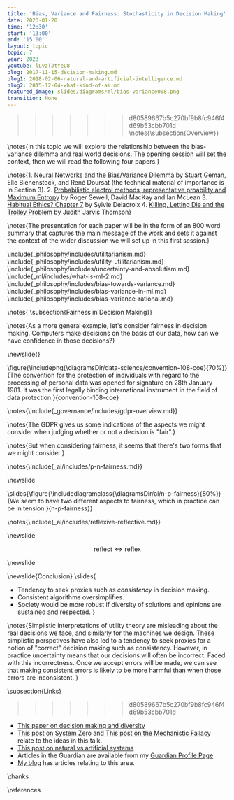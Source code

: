 ```yaml
---
title: 'Bias, Variance and Fairness: Stochasticity in Decision Making'
date: 2023-01-20
time: '12:30'
start: '13:00'
end: '15:00'
layout: topic
topic: 7
year: 2023
youtube: lLvzTJtYeU8
blog: 2017-11-15-decision-making.md
blog1: 2018-02-06-natural-and-artificial-intelligence.md
blog2: 2015-12-04-what-kind-of-ai.md
featured_image: slides/diagrams/ml/bias-variance008.png
transition: None
---
```


>>>>>>> d80589667b5c270bf9b8fc946f4d69b53cbb701d
\notes{\subsection{Overview}}

\notes{In this topic we will explore the relationship between the bias-variance dilemma and real world decisions. The opening session will set the context, then we will read the following four papers.}

\notes{1. [Neural Networks and the Bias/Variance Dilemma](https://www.dam.brown.edu/people/documents/bias-variance.pdf) by Stuart Geman, Elie Bienenstock, and René Doursat (the technical material of importance is in Section 3). 
2. [Probabilistic electrol methods, representative proability and Maximum Entropy](https://www.votingmatters.org.uk/ISSUE26/I26P3.pdf) by Roger Sewell, David MacKay and Ian McLean
3. [Habitual Ethics? Chapter 7](https://library.oapen.org/bitstream/handle/20.500.12657/58884/9781509920433.pdf) by Sylvie Delacroix
4. [Killing, Letting Die and the Trolley Problem](https://learning.hccs.edu/faculty/david.poston/phil1301.80361/readings-for-march-31/JJ%20Thomson%20-%20Killing-%20Letting%20Die-%20and%20the%20Trolley%20Problem.pdf) by Judith Jarvis Thomson}

\notes{The presentation for each paper will be in the form of an 800 word summary that captures the main message of the work and sets it against the context of the wider discussion we will set up in this first session.}

\include{_philosophy/includes/utilitarianism.md}
\include{_philosophy/includes/utility-utilitarianism.md}
\include{_philosophy/includes/uncertainty-and-absolutism.md}
\include{_ml/includes/what-is-ml-2.md}
\include{_philosophy/includes/bias-towards-variance.md}
\include{_philosophy/includes/bias-variance-in-ml.md}
\include{_philosophy/includes/bias-variance-rational.md}

\notes{
\subsection{Fairness in Decision Making}}

\notes{As a more general example, let's consider fairness in decision making. Computers make decisions on the basis of our data, how can we have confidence in those decisions?}

\newslide{}

\figure{\includepng{\diagramsDir/data-science/convention-108-coe}{70%}}{The convention for the protection of individuals with regard to the processing of personal data was opened for signature on 28th January 1981. It was the first legally binding international instrument in the field of data protection.}{convention-108-coe}

\notes{\include{_governance/includes/gdpr-overview.md}}

\notes{The GDPR gives us some indications of the aspects we might consider when judging whether or not a decision is "fair".}

\notes{But when considering fairness, it seems that there's two forms that we might consider.}

\notes{\include{_ai/includes/p-n-fairness.md}}

\newslide

\slides{\figure{\includediagramclass{\diagramsDir/ai/n-p-fairness}{80%}}{We seem to have two different aspects to fairness, which in practice can be in tension.}{n-p-fairness}}

\notes{\include{_ai/includes/reflexive-reflective.md}}

\newslide

$$\text{reflect} \Longleftrightarrow \text{reflex}$$

\newslide

\newslide{Conclusion}
\slides{
* Tendency to seek proxies such as *consistency* in decision making. 
* Consistent algorithms oversimplifies.
* Society would be more robust if diversity of solutions and opinions are sustained and respected. 
}

\notes{Simplistic interpretations of utility theory are misleading about the real decisions we face, and similarly for the machines we design. These simplistic perspctives have also led to a tendency to seek proxies for a notion of "correct" decision making such as consistency. However, in practice uncertainty means that our decisions will often be incorrect. Faced with this incorrectness. Once we accept errors will be made, we can see that making consistent errors is likely to be more harmful than when those errors are inconsistent. }

\subsection{Links}

>>>>>>> d80589667b5c270bf9b8fc946f4d69b53cbb701d
* [This paper on decision making and diversity](http://inverseprobability.com/2017/11/15/decision-making)
* [This post on System Zero](http://inverseprobability.com/2015/12/04/what-kind-of-ai/) and [This post on the Mechanistic Fallacy](http://inverseprobability.com/2015/11/09/artificial-stupidity/) relate to the ideas in this talk.
* [This post on natural vs artificial systems](http://inverseprobability.com/2018/02/06/natural-and-artificial-intelligence)
* Articles in the Guardian are available from my [Guardian Profile Page](http://www.theguardian.com/profile/neil-lawrence)
* [My blog](http://inverseprobability.com/blog.html) has articles relating to this area.


\thanks

\references

